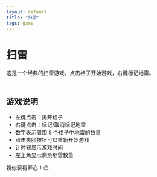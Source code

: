 ```yaml
---
layout: default
title: "扫雷"
tags: game
---
```


# 扫雷

这是一个经典的扫雷游戏。点击格子开始游戏，右键标记地雷。

<div style="display: flex; justify-content: center; margin: 20px 0;">
    <div id="minesweeper-container"></div>
</div>

<script src="/jekyll-windows98/assets/js/minesweeper.js"></script>
<script>
    window.baseUrl = '{{ site.baseurl }}';
    document.addEventListener('DOMContentLoaded', function() {
        const container = document.getElementById('minesweeper-container');
        new Minesweeper(container);
    });
</script>

## 游戏说明

- 左键点击：揭开格子
- 右键点击：标记/取消标记地雷
- 数字表示周围 8 个格子中地雷的数量
- 点击笑脸按钮可以重新开始游戏
- 计时器显示游戏时间
- 左上角显示剩余地雷数量

祝你玩得开心！😊
